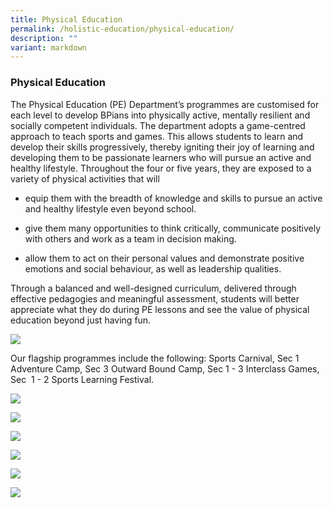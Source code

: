 ```yaml
---
title: Physical Education
permalink: /holistic-education/physical-education/
description: ""
variant: markdown
---
```

### Physical Education

The Physical Education (PE) Department’s programmes are customised for each level to develop BPians into physically active, mentally resilient and socially competent individuals. The department adopts a game-centred approach to teach sports and games. This allows students to learn and develop their skills progressively, thereby igniting their joy of learning and developing them to be passionate learners who will pursue an active and healthy lifestyle. Throughout the four or five years, they are exposed to a variety of physical activities that will

*   equip them with the breadth of knowledge and skills to pursue an active and healthy lifestyle even beyond school.
    
*   give them many opportunities to think critically, communicate positively with others and work as a team in decision making.
    
*   allow them to act on their personal values and demonstrate positive emotions and social behaviour, as well as leadership qualities.
    

Through a balanced and well-designed curriculum, delivered through effective pedagogies and meaningful assessment, students will better appreciate what they do during PE lessons and see the value of physical education beyond just having fun.

![](/images/photo_6055183742059790076_y.jpg)

		 
		 

Our flagship programmes include the following: Sports Carnival, Sec 1 Adventure Camp, Sec 3 Outward Bound Camp, Sec 1 - 3 Interclass Games, Sec  1 - 2 Sports Learning Festival.

![](/images/Sports_Carnival_24.jpg)

![](/images/BPGHS_Sec_1_Outdoor_Camp_D2_.jpg)

![](/images/photo_6055183742059790078_y.jpg)

![](/images/PE_3.jpg)

![](/images/photo_6055183742059790077_y.jpg)

![](/images/WhatsApp_Image_2024_03_08_at_12_12_02_PM.jpg)



	
	


